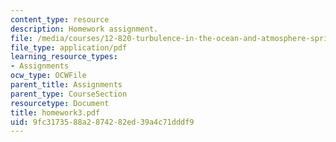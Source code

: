 ```yaml
---
content_type: resource
description: Homework assignment.
file: /media/courses/12-820-turbulence-in-the-ocean-and-atmosphere-spring-2007/9fc3173588a2874282ed39a4c71dddf9_homework3.pdf
file_type: application/pdf
learning_resource_types:
- Assignments
ocw_type: OCWFile
parent_title: Assignments
parent_type: CourseSection
resourcetype: Document
title: homework3.pdf
uid: 9fc31735-88a2-8742-82ed-39a4c71dddf9
---
```

